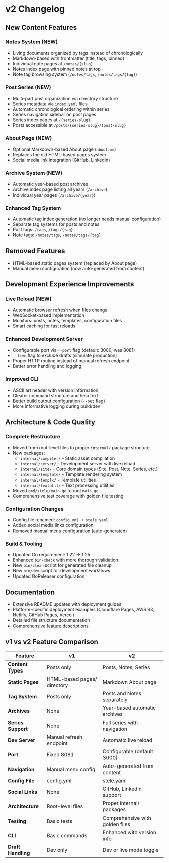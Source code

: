 # v2 Changelog

## New Content Features

### Notes System (NEW)
- Living documents organized by tags instead of chronologically
- Markdown-based with frontmatter (title, tags, pinned)
- Individual note pages at `/notes/{slug}`
- Notes index page with pinned notes at top
- Note tag browsing system (`/notes/tags`, `/notes/tags/{tag}`)

### Post Series (NEW)
- Multi-part post organization via directory structure
- Series metadata via `index.yaml` files
- Automatic chronological ordering within series
- Series navigation sidebar on post pages
- Series index pages at `/{series-slug}`
- Posts accessible at `/posts/{series-slug}/{post-slug}`

### About Page (NEW)
- Optional Markdown-based About page (`about.md`)
- Replaces the old HTML-based pages system
- Social media link integration (GitHub, LinkedIn)

### Archive System (NEW)
- Automatic year-based post archives
- Archive index page listing all years (`/archive`)
- Individual year pages (`/archive/{year}`)

### Enhanced Tag System
- Automatic tag index generation (no longer needs manual configuration)
- Separate tag systems for posts and notes
- Post tags: `/tags`, `/tags/{tag}`
- Note tags: `/notes/tags`, `/notes/tags/{tag}`

## Removed Features
- HTML-based static pages system (replaced by About page)
- Manual menu configuration (now auto-generated from content)

## Development Experience Improvements

### Live Reload (NEW)
- Automatic browser refresh when files change
- WebSocket-based implementation
- Monitors: posts, notes, templates, configuration files
- Smart caching for fast reloads

### Enhanced Development Server
- Configurable port via `--port` flag (default: 3000, was 8081)
- `--live` flag to exclude drafts (simulate production)
- Proper HTTP routing instead of manual refresh endpoint
- Better error handling and logging

### Improved CLI
- ASCII art header with version information
- Clearer command structure and help text
- Better build output configuration (`--out` flag)
- More informative logging during build/dev

## Architecture & Code Quality

### Complete Restructure
- Moved from root-level files to proper `internal/` package structure
- New packages:
  - `internal/compiler/` - Static asset compilation
  - `internal/server/` - Development server with live reload
  - `internal/site/` - Core domain types (Site, Post, Note, Series, etc.)
  - `internal/template/` - Template rendering system
  - `internal/templx/` - Template utilities
  - `internal/textutil/` - Text processing utilities
- Moved `cmd/stele/main.go` to root `main.go`
- Comprehensive test coverage with golden file testing

### Configuration Changes
- Config file renamed: `config.yml` → `stele.yaml`
- Added social media links configuration
- Removed manual menu configuration (auto-generated)

### Build & Tooling
- Updated Go requirement: 1.22 → 1.25
- Enhanced `bin/check` with more thorough validation
- New `bin/clean` script for generated file cleanup
- New `bin/dev` script for development workflows
- Updated GoReleaser configuration

## Documentation
- Extensive README updates with deployment guides
- Platform-specific deployment examples (Cloudflare Pages, AWS S3, Netlify, GitHub Pages, Vercel)
- Detailed file structure documentation
- Comprehensive feature descriptions

## v1 vs v2 Feature Comparison

| Feature | v1 | v2 |
|---------|----|----|
| **Content Types** | Posts only | Posts, Notes, Series |
| **Static Pages** | HTML-based pages/ directory | Markdown About page |
| **Tag System** | Posts only | Posts and Notes separately |
| **Archives** | None | Year-based automatic archives |
| **Series Support** | None | Full series with navigation |
| **Dev Server** | Manual refresh endpoint | Automatic live reload |
| **Port** | Fixed 8081 | Configurable (default 3000) |
| **Navigation** | Manual menu config | Auto-generated from content |
| **Config File** | config.yml | stele.yaml |
| **Social Links** | None | GitHub, LinkedIn support |
| **Architecture** | Root-level files | Proper internal/ packages |
| **Testing** | Basic tests | Comprehensive with golden files |
| **CLI** | Basic commands | Enhanced with version info |
| **Draft Handling** | Dev only | Dev or live mode toggle |
